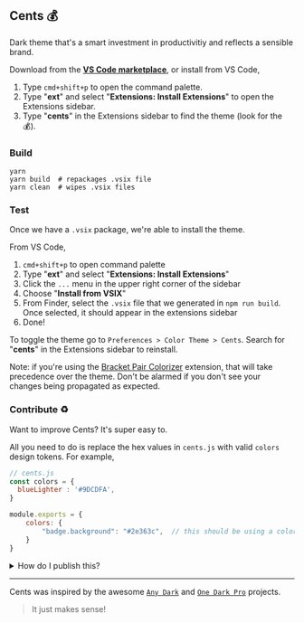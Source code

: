 ## Cents 💰
Dark theme that's a smart investment in productivitiy and reflects a sensible brand.

Download from the **[VS Code marketplace][market]**, or install from VS Code,

1. Type `cmd+shift+p` to open the command palette.
1. Type "**ext**" and select "**Extensions: Install Extensions**" to open the Extensions sidebar.
1. Type "**cents**" in the Extensions sidebar to find the theme (look for the 💰).

### Build

```shell
yarn
yarn build  # repackages .vsix file
yarn clean  # wipes .vsix files
```

### Test

Once we have a `.vsix` package, we're able to install the theme.

From VS Code,
1. `cmd+shift+p` to open command palette
1. Type "**ext**" and select "**Extensions: Install Extensions**"
1. Click the `...` menu in the upper right corner of the sidebar
1. Choose "**Install from VSIX**"
1. From Finder, select the `.vsix` file that we generated in `npm run build`. Once selected, it should appear in the extensions sidebar
1. Done!

To toggle the theme go to `Preferences > Color Theme > Cents`. Search for "**cents**" in the Extensions sidebar to reinstall.

Note: if you're using the [Bracket Pair Colorizer](https://marketplace.visualstudio.com/items?itemName=CoenraadS.bracket-pair-colorizer) extension, that will take precedence over the theme. Don't be alarmed if you don't see your changes being propagated as expected.

### Contribute ♻️
Want to improve Cents? It's super easy to.

All you need to do is replace the hex values in `cents.js`
with valid `colors` design tokens. For example,

```javascript
// cents.js
const colors = {
  blueLighter : '#9DCDFA',
}

module.exports = {
    colors: {
        "badge.background": "#2e363c",  // this should be using a color.
    }
}
```

<details><summary>How do I publish this?</summary>

### Publish

```sh
vsce publish
```

or visit https://marketplace.visualstudio.com/manage/publishers/piperchester.

</details>

---

Cents was inspired by the awesome [`Any Dark`][ad] and [`One Dark Pro`][odp] projects.

> It just makes sense!

[market]: https://marketplace.visualstudio.com/items?itemName=piperchester.vscode-cents-theme
[ad]: https://github.com/teabyii/vscode-ayu
[odp]: https://github.com/Binaryify/OneDark-Pro